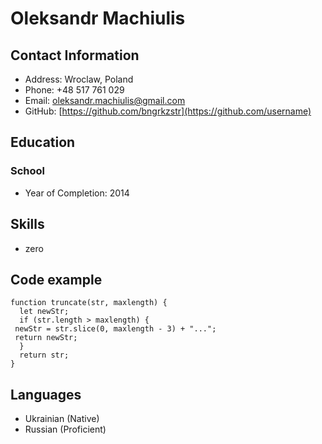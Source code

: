 # Oleksandr Machiulis

## Contact Information
- Address: Wroclaw, Poland
- Phone: +48 517 761 029
- Email: oleksandr.machiulis@gmail.com
- GitHub: [https://github.com/bngrkzstr](https://github.com/username)

## Education
### School
- Year of Completion: 2014

## Skills
- zero

## Code example
```
function truncate(str, maxlength) {
  let newStr;
  if (str.length > maxlength) {
 newStr = str.slice(0, maxlength - 3) + "...";
 return newStr;
  }
  return str;
}
```

## Languages
- Ukrainian (Native)
- Russian (Proficient)



